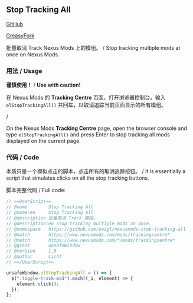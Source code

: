## Stop Tracking All

[GitHub](https://github.com/ewigl/nexusmods-stop-tracking-all)

[GreasyFork](https://greasyfork.org/scripts/546906)

批量取消 Track Nexus Mods 上的模组。 / Stop tracking multiple mods at once on Nexus Mods.

### 用法 / Usage

**谨慎使用！** / **Use with caution!**

在 Nexus Mods 的 **Tracking Centre** 页面，打开浏览器控制台，输入 `elStopTrackingAll()` 并回车，以取消追踪当前页面显示的所有模组。

/

On the Nexus Mods **Tracking Centre** page, open the browser console and type `elStopTrackingAll()` and press Enter to stop tracking all mods displayed on the current page.

### 代码 / Code

本质只是一个模拟点击的脚本，点击所有的取消追踪按钮。 / It is essentially a script that simulates clicks on all the stop tracking buttons.

脚本完整代码 / Full code:

```javascript
// ==UserScript==
// @name        Stop Tracking All
// @name:en     Stop Tracking All
// @description 批量取消 Track 模组。
// @description:en Stop tracking multiple mods at once.
// @namespace   https://github.com/ewigl/nexusmods-stop-tracking-all
// @match       https://www.nexusmods.com/mods/trackingcentre*
// @match       https://www.nexusmods.com/*/mods/trackingcentre*
// @grant       unsafeWindow
// @version     1.0
// @author      Licht
// ==/UserScript==

unsafeWindow.elStopTrackingAll = () => {
  $(".toggle-track-mod").each((_i, element) => {
    element.click();
  });
};
```
